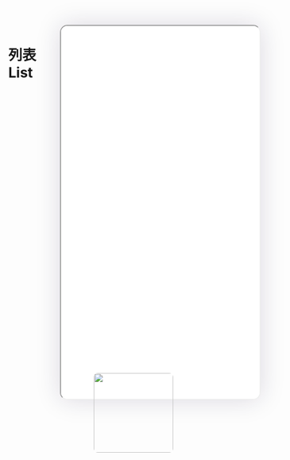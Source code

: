 <!--
 * @Descripttion: 
 * @version: V1.0
 * @Author: Xiaokang Lei
 * @email: lxk201808@163.com
 * @Date: 2022-12-02 17:46:25
 * @LastEditors: Xiaokang Lei
 * @LastEditTime: 2022-12-02 17:46:25
-->

<div style="width:400px; height:700px; float:right; padding-left:3%;">
    <iframe src="./h5/index.html#/pages/index/component/list/list" width="400" height="750" style="border-radius:15px; box-shadow:0 0 50px 0px rgb(30 0 60 / 15%);"></iframe>
</div>

# 列表List

<div align=center>
  <img width="160px" style="border-radius: 5%;" src="https://s1.ax1x.com/2022/11/30/zwKDdU.jpg">
</div>